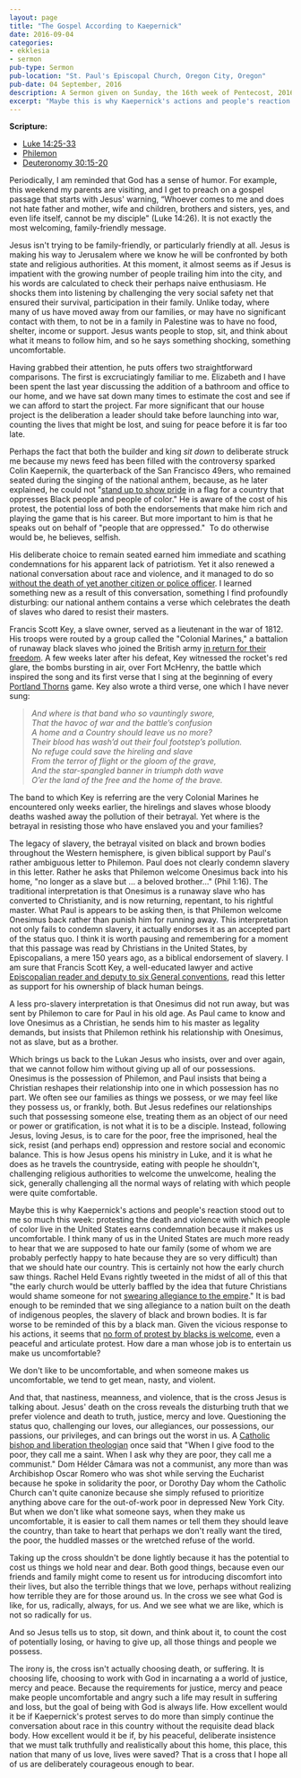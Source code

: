 ```yaml
---
layout: page
title: "The Gospel According to Kaepernick"
date: 2016-09-04
categories:
- ekklesia
- sermon
pub-type: Sermon
pub-location: "St. Paul's Episcopal Church, Oregon City, Oregon"
pub-date: 04 September, 2016
description: A Sermon given on Sunday, the 16th week of Pentecost, 2016
excerpt: "Maybe this is why Kaepernick's actions and people's reaction stood out to me so much this week: protesting the death and violence with which people of color live in the United States earns condemnation because it makes us uncomfortable. I think many of us in the United States are much more ready to hear that we are supposed to hate our family (some of whom we are probably perfectly happy to hate because they are so very difficult) than that we should hate our country."
---
```

**Scripture:**
<ul>
	<li><a href="http://bible.oremus.org/?passage=Luke+14:25-33&amp;vnum=yes&amp;version=nrsv" target="_blank">Luke 14:25-33</a></li>
	<li><a href="http://bible.oremus.org/?passage=Philemon&amp;vnum=yes&amp;version=nrsv">Philemon</a></li>
	<li><a href="http://bible.oremus.org/?passage=Deuteronomy+30:15-20&amp;vnum=yes&amp;version=nrsv">Deuteronomy 30:15-20</a></li>
</ul>
Periodically, I am reminded that God has a sense of humor. For example, this weekend my parents are visiting, and I get to preach on a gospel passage that starts with Jesus' warning, “Whoever comes to me and does not hate father and mother, wife and children, brothers and sisters, yes, and even life itself, cannot be my disciple" (Luke 14:26). It is not exactly the most welcoming, family-friendly message.

Jesus isn't trying to be family-friendly, or particularly friendly at all. Jesus is making his way to Jerusalem where we know he will be confronted by both state and religious authorities. At this moment, it almost seems as if Jesus is impatient with the growing number of people trailing him into the city, and his words are calculated to check their perhaps naive enthusiasm. He shocks them into listening by challenging the very social safety net that ensured their survival, participation in their family. Unlike today, where many of us have moved away from our families, or may have no significant contact with them, to not be in a family in Palestine was to have no food, shelter, income or support. Jesus wants people to stop, sit, and think about what it means to follow him, and so he says something shocking, something uncomfortable.

Having grabbed their attention, he puts offers two straightforward comparisons. The first is excruciatingly familiar to me. Elizabeth and I have been spent the last year discussing the addition of a bathroom and office to our home, and we have sat down many times to estimate the cost and see if we can afford to start the project. Far more significant that our house project is the deliberation a leader should take before launching into war, counting the lives that might be lost, and suing for peace before it is far too late.

Perhaps the fact that both the builder and king <i>sit down</i> to deliberate struck me because my news feed has been filled with the controversy sparked Colin Kaepernik, the quarterback of the San Francisco 49ers, who remained seated during the singing of the national anthem, because, as he later explained, he could not "<a href="http://www.nfl.com/news/story/0ap3000000691077/article/colin-kaepernick-explains-protest-of-national-anthem" target="_blank">stand up to show pride</a> in a flag for a country that oppresses Black people and people of color." He is aware of the cost of his protest, the potential loss of both the endorsements that make him rich and playing the game that is his career. But more important to him is that he speaks out on behalf of "people that are oppressed."  To do otherwise would be, he believes, selfish.

His deliberate choice to remain seated earned him immediate and scathing condemnations for his apparent lack of patriotism. Yet it also renewed a national conversation about race and violence, and it managed to do so <a href="http://https://theboeskool.com/2016/08/29/the-7-best-things-about-colin-kaepernick-not-standing-up/" target="_blank">without the death of yet another citizen or police officer</a>. I learned something new as a result of this conversation, something I find profoundly disturbing: our national anthem contains a verse which celebrates the death of slaves who dared to resist their masters.

Francis Scott Key, a slave owner, served as a lieutenant in the war of 1812. His troops were routed by a group called the "Colonial Marines," a battalion of runaway black slaves who joined the British army <a href="http://www.theroot.com/articles/history/2016/07/star-spangled-bigotry-the-hidden-racist-history-of-the-national-anthem/" target="_blank">in return for their freedom</a>. A few weeks later after his defeat, Key witnessed the rocket's red glare, the bombs bursting in air, over Fort McHenry, the battle which inspired the song and its first verse that I sing at the beginning of every <a href="http://www.timbers.com/thornsfc" target="_blank">Portland Thorns</a> game. Key also wrote a third verse, one which I have never sung:
<blockquote>
<p><em>And where is that band who so vauntingly swore,<br>
That the havoc of war and the battle’s confusion<br>
A home and a Country should leave us no more?<br>
Their blood has wash’d out their foul footstep’s pollution.<br>
No refuge could save the hireling and slave<br>
From the terror of flight or the gloom of the grave,<br>
And the star-spangled banner in triumph doth wave<br>
O’er the land of the free and the home of the brave.</em></p>
</blockquote>
The band to which Key is referring are the very Colonial Marines he encountered only weeks earlier, the hirelings and slaves whose bloody deaths washed away the pollution of their betrayal. Yet where is the betrayal in resisting those who have enslaved you and your families?

The legacy of slavery, the betrayal visited on black and brown bodies throughout the Western hemisphere, is given biblical support by Paul's rather ambiguous letter to Philemon. Paul does not clearly condemn slavery in this letter. Rather he asks that Philemon welcome Onesimus back into his home, "no longer as a slave but … a beloved brother…" (Phil 1:16). The traditional interpretation is that Onesimus is a runaway slave who has converted to Christianity, and is now returning, repentant, to his rightful master. What Paul is appears to be asking then, is that Philemon welcome Onesimus back rather than punish him for running away. This interpretation not only fails to condemn slavery, it actually endorses it as an accepted part of the status quo. I think it is worth pausing and remembering for a moment that this passage was read by Christians in the United States, by Episcopalians, a mere 150 years ago, as a biblical endorsement of slavery. I am sure that Francis Scott Key, a well-educated lawyer and active <a href="http://www.episcopalchurch.org/library/glossary/key-francis-scott" target="_blank">Episcopalian reader and deputy to six General conventions</a>, read this letter as support for his ownership of black human beings.

A less pro-slavery interpretation is that Onesimus did not run away, but was sent by Philemon to care for Paul in his old age. As Paul came to know and love Onesimus as a Christian, he sends him to his master as legality demands, but insists that Philemon rethink his relationship with Onesimus, not as slave, but as a brother.

Which brings us back to the Lukan Jesus who insists, over and over again, that we cannot follow him without giving up all of our possessions. Onesimus is the possession of Philemon, and Paul insists that being a Christian reshapes their relationship into one in which possession has no part. We often see our families as things we possess, or we may feel like they possess us, or frankly, both. But Jesus redefines our relationships such that possessing someone else, treating them as an object of our need or power or gratification, is not what it is to be a disciple. Instead, following Jesus, loving Jesus, is to care for the poor, free the imprisoned, heal the sick, resist (and perhaps end) oppression and restore social and economic balance. This is how Jesus opens his ministry in Luke, and it is what he does as he travels the countryside, eating with people he shouldn't, challenging religious authorities to welcome the unwelcome, healing the sick, generally challenging all the normal ways of relating with which people were quite comfortable.

Maybe this is why Kaepernick's actions and people's reaction stood out to me so much this week: protesting the death and violence with which people of color live in the United States earns condemnation because it makes us uncomfortable. I think many of us in the United States are much more ready to hear that we are supposed to hate our family (some of whom we are probably perfectly happy to hate because they are so very difficult) than that we should hate our country. This is certainly not how the early church saw things. Rachel Held Evans rightly tweeted in the midst of all of this that "the early church would be utterly baffled by the idea that future Christians would shame someone for not <a href="http://https://twitter.com/rachelheldevans/status/770788701286895616" target="_blank">swearing allegiance to the empire</a>." It is bad enough to be reminded that we sing allegiance to a nation built on the death of indigenous peoples, the slavery of black and brown bodies. It is far worse to be reminded of this by a black man. Given the vicious response to his actions, it seems that <a href="http://www.nydailynews.com/news/national/king-dear-white-america-form-protest-prefer-article-1.2775698" target="_blank">no form of protest by blacks is welcome</a>, even a peaceful and articulate protest. How dare a man whose job is to entertain us make us uncomfortable?

We don't like to be uncomfortable, and when someone makes us uncomfortable, we tend to get mean, nasty, and violent.

And that, that nastiness, meanness, and violence, that is the cross Jesus is talking about. Jesus' death on the cross reveals the disturbing truth that we prefer violence and death to truth, justice, mercy and love. Questioning the status quo, challenging our loves, our allegiances, our possessions, our passions, our privileges, and can brings out the worst in us. A <a href="http://https://en.wikipedia.org/wiki/H%25C3%25A9lder_C%25C3%25A2mara" target="_blank">Catholic bishop and liberation theologian</a> once said that "When I give food to the poor, they call me a saint. When I ask why they are poor, they call me a <span class="s5">communist." Dom Hélder Câmara was not a communist, any more than was Archibishop Oscar Romero who was shot while serving the Eucharist because he spoke in solidarity the poor, or Dorothy Day whom the Catholic Church can't quite canonize because she simply refused to prioritize anything above care for the out-of-work poor in depressed New York City. But when we don't like what someone says, when they make us uncomfortable, it is easier to call them names or tell them they should leave the country, than take to heart that perhaps we don't really want the tired, the poor, the huddled masses or the wretched refuse of the world.</span>

Taking up the cross shouldn't be done lightly because it has the potential to cost us things we hold near and dear. Both good things, because even our friends and family might come to resent us for introducing discomfort into their lives, but also the terrible things that we love, perhaps without realizing how terrible they are for those around us. In the cross we see what God is like, for us, radically, always, for us. And we see what we are like, which is not so radically for us.

And so Jesus tells us to stop, sit down, and think about it, to count the cost of potentially losing, or having to give up, all those things and people we possess.

The irony is, the cross isn't actually choosing death, or suffering. It is choosing life, choosing to work with God in incarnating a a world of justice, mercy and peace. Because the requirements for justice, mercy and peace make people uncomfortable and angry such a life may result in suffering and loss, but the goal of being with God is always life. How excellent would it be if Kaepernick's protest serves to do more than simply continue the conversation about race in this country without the requisite dead black body. How excellent would it be if, by his peaceful, deliberate insistence that we must talk truthfully and realistically about this home, this place, this nation that many of us love, lives were saved? That is a cross that I hope all of us are deliberately courageous enough to bear.
